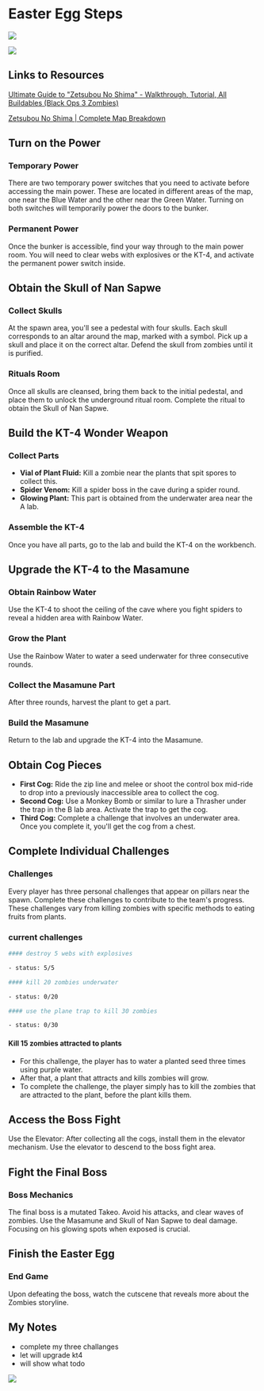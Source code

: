 # Easter Egg Steps

<!-- ![ ](https://github.com/evanreidsmith7/bo3-brothers/blob/main/ZetsubouNoShima/misc/tak.gif)

![ ](https://github.com/evanreidsmith7/bo3-brothers/blob/main/ZetsubouNoShima/misc/mapingame.png) -->
![ ](tak.gif)

![ ](mapingame.png)

## Links to Resources

[Ultimate Guide to "Zetsubou No Shima" - Walkthrough, Tutorial, All Buildables (Black Ops 3 Zombies)](https://www.gamesatlas.com/cod-black-ops-3/zombies/zetsubou-no-shima-easter-egg-guide)

[Zetsubou No Shima | Complete Map Breakdown](https://www.reddit.com/r/CODZombies/comments/4kl7kr/zetsubou_no_shima_complete_map_breakdown/?rdt=45010&onetap_auto=true&one_tap=true)

## Turn on the Power

### Temporary Power

There are two temporary power switches that you need to activate before accessing the main power. These are located in different areas of the map, one near the Blue Water and the other near the Green Water. Turning on both switches will temporarily power the doors to the bunker.

### Permanent Power

Once the bunker is accessible, find your way through to the main power room. You will need to clear webs with explosives or the KT-4, and activate the permanent power switch inside.

## Obtain the Skull of Nan Sapwe

### Collect Skulls

At the spawn area, you'll see a pedestal with four skulls. Each skull corresponds to an altar around the map, marked with a symbol. Pick up a skull and place it on the correct altar. Defend the skull from zombies until it is purified.

### Rituals Room

Once all skulls are cleansed, bring them back to the initial pedestal, and place them to unlock the underground ritual room. Complete the ritual to obtain the Skull of Nan Sapwe.

## Build the KT-4 Wonder Weapon

### Collect Parts

- **Vial of Plant Fluid:** Kill a zombie near the plants that spit spores to collect this.
- **Spider Venom:** Kill a spider boss in the cave during a spider round.
- **Glowing Plant:** This part is obtained from the underwater area near the A lab.

### Assemble the KT-4

Once you have all parts, go to the lab and build the KT-4 on the workbench.

## Upgrade the KT-4 to the Masamune

### Obtain Rainbow Water

Use the KT-4 to shoot the ceiling of the cave where you fight spiders to reveal a hidden area with Rainbow Water.

### Grow the Plant

Use the Rainbow Water to water a seed underwater for three consecutive rounds.

### Collect the Masamune Part

After three rounds, harvest the plant to get a part.

### Build the Masamune

Return to the lab and upgrade the KT-4 into the Masamune.

## Obtain Cog Pieces

- **First Cog:** Ride the zip line and melee or shoot the control box mid-ride to drop into a previously inaccessible area to collect the cog.
- **Second Cog:** Use a Monkey Bomb or similar to lure a Thrasher under the trap in the B lab area. Activate the trap to get the cog.
- **Third Cog:** Complete a challenge that involves an underwater area. Once you complete it, you'll get the cog from a chest.

## Complete Individual Challenges

### Challenges

Every player has three personal challenges that appear on pillars near the spawn. Complete these challenges to contribute to the team's progress. These challenges vary from killing zombies with specific methods to eating fruits from plants.

### current challenges

```bash
#### destroy 5 webs with explosives

- status: 5/5

#### kill 20 zombies underwater

- status: 0/20

#### use the plane trap to kill 30 zombies

- status: 0/30

```

#### Kill 15 zombies attracted to plants

- For this challenge, the player has to water a planted seed three times using purple water.
- After that, a plant that attracts and kills zombies will grow.
- To complete the challenge, the player simply has to kill the zombies that are attracted to the plant, before the plant kills them.

## Access the Boss Fight

Use the Elevator: After collecting all the cogs, install them in the elevator mechanism. Use the elevator to descend to the boss fight area.

## Fight the Final Boss

### Boss Mechanics

The final boss is a mutated Takeo. Avoid his attacks, and clear waves of zombies. Use the Masamune and Skull of Nan Sapwe to deal damage. Focusing on his glowing spots when exposed is crucial.

## Finish the Easter Egg

### End Game

Upon defeating the boss, watch the cutscene that reveals more about the Zombies storyline.

## My Notes

- complete my three challanges
- let will upgrade kt4
- will show what todo

![ ](willnotes.jpg)
